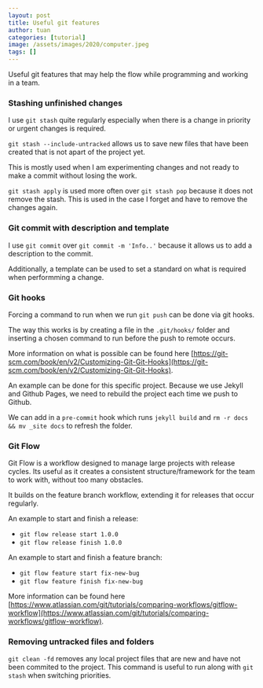 ```yaml
---
layout: post
title: Useful git features
author: tuan
categories: [tutorial]
image: /assets/images/2020/computer.jpeg
tags: []
---
```


Useful git features that may help the flow while programming and working in a team.

### Stashing unfinished changes

I use `git stash` quite regularly especially when there is a change in priority or urgent changes is required. 

`git stash --include-untracked` allows us to save new files that have been created that is not apart of the project yet.

This is mostly used when I am experimenting changes and not ready to make a commit without losing the work.

`git stash apply` is used more often over `git stash pop` because it does not remove the stash. This is used in the case I forget and have to remove the changes again.

### Git commit with description and template

I use `git commit` over `git commit -m 'Info..'` because it allows us to add a description to the commit.

Additionally, a template can be used to set a standard on what is required when performming a change.

### Git hooks

Forcing a command to run when we run `git push` can be done via git hooks.

The way this works is by creating a file in the `.git/hooks/` folder and inserting a chosen command to run before the push to remote occurs.

More information on what is possible can be found here [https://git-scm.com/book/en/v2/Customizing-Git-Git-Hooks](https://git-scm.com/book/en/v2/Customizing-Git-Git-Hooks).

An example can be done for this specific project. Because we use Jekyll and Github Pages, we need to rebuild the project each time we push to Github.

We can add in a `pre-commit` hook which runs `jekyll build` and `rm -r docs && mv _site docs` to refresh the folder.

### Git Flow

Git Flow is a workflow designed to manage large projects with release cycles. Its useful as it creates a consistent structure/framework for the team to work with, without too many obstacles. 

It builds on the feature branch workflow, extending it for releases that occur regularly.

An example to start and finish a release:
- `git flow release start 1.0.0`
- `git flow release finish 1.0.0`

An example to start and finish a feature branch:
- `git flow feature start fix-new-bug`
- `git flow feature finish fix-new-bug`

More information can be found here [https://www.atlassian.com/git/tutorials/comparing-workflows/gitflow-workflow](https://www.atlassian.com/git/tutorials/comparing-workflows/gitflow-workflow).

### Removing untracked files and folders

`git clean -fd` removes any local project files that are new and have not been commited to the project. This command is useful to run along with `git stash` when switching priorities.